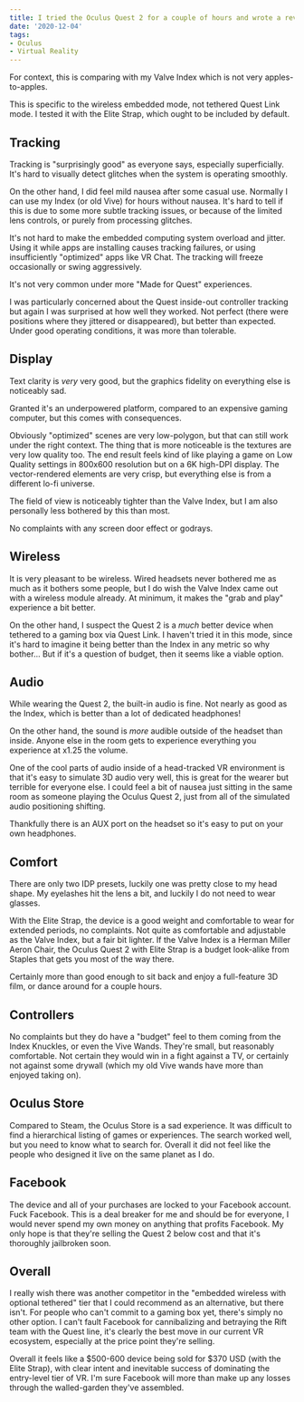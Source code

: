 ```yaml
---
title: I tried the Oculus Quest 2 for a couple of hours and wrote a review
date: '2020-12-04'
tags:
- Oculus
- Virtual Reality
---
```

For context, this is comparing with my Valve Index which is not very apples-to-apples.

This is specific to the wireless embedded mode, not tethered Quest Link mode. I tested it with the Elite Strap, which ought to be included by default.


## Tracking

Tracking is "surprisingly good" as everyone says, especially superficially. It's hard to visually detect glitches when the system is operating smoothly.

On the other hand, I did feel mild nausea after some casual use. Normally I can use my Index (or old Vive) for hours without nausea. It's hard to tell if this is due to some more subtle tracking issues, or because of the limited lens controls, or purely from processing glitches.

It's not hard to make the embedded computing system overload and jitter. Using it while apps are installing causes tracking failures, or using insufficiently "optimized" apps like VR Chat. The tracking will freeze occasionally or swing aggressively.

It's not very common under more "Made for Quest" experiences.

I was particularly concerned about the Quest inside-out controller tracking but again I was surprised at how well they worked. Not perfect (there were positions where they jittered or disappeared), but better than expected. Under good operating conditions, it was more than tolerable.


## Display

Text clarity is _very_ very good, but the graphics fidelity on everything else is noticeably sad.

Granted it's an underpowered platform, compared to an expensive gaming computer, but this comes with consequences.

Obviously "optimized" scenes are very low-polygon, but that can still work under the right context. The thing that is more noticeable is the textures are very low quality too. The end result feels kind of like playing a game on Low Quality settings in 800x600 resolution but on a 6K high-DPI display. The vector-rendered elements are very crisp, but everything else is from a different lo-fi universe.

The field of view is noticeably tighter than the Valve Index, but I am also personally less bothered by this than most.

No complaints with any screen door effect or godrays.

## Wireless

It is very pleasant to be wireless. Wired headsets never bothered me as much as it bothers some people, but I do wish the Valve Index came out with a wireless module already. At minimum, it makes the "grab and play" experience a bit better.

On the other hand, I suspect the Quest 2 is a _much_ better device when tethered to a gaming box via Quest Link. I haven't tried it in this mode, since it's hard to imagine it being better than the Index in any metric so why bother... But if it's a question of budget, then it seems like a viable option.


## Audio

While wearing the Quest 2, the built-in audio is fine. Not nearly as good as the Index, which is better than a lot of dedicated headphones!

On the other hand, the sound is _more_ audible outside of the headset than inside. Anyone else in the room gets to experience everything you experience at x1.25 the volume.

One of the cool parts of audio inside of a head-tracked VR environment is that it's easy to simulate 3D audio very well, this is great for the wearer but terrible for everyone else. I could feel a bit of nausea just sitting in the same room as someone playing the Oculus Quest 2, just from all of the simulated audio positioning shifting.

Thankfully there is an AUX port on the headset so it's easy to put on your own headphones.


## Comfort

There are only two IDP presets, luckily one was pretty close to my head shape. My eyelashes hit the lens a bit, and luckily I do not need to wear glasses.

With the Elite Strap, the device is a good weight and comfortable to wear for extended periods, no complaints. Not quite as comfortable and adjustable as the Valve Index, but a fair bit lighter. If the Valve Index is a Herman Miller Aeron Chair, the Oculus Quest 2 with Elite Strap is a budget look-alike from Staples that gets you most of the way there.

Certainly more than good enough to sit back and enjoy a full-feature 3D film, or dance around for a couple hours.


## Controllers

No complaints but they do have a "budget" feel to them coming from the Index Knuckles, or even the Vive Wands. They're small, but reasonably comfortable. Not certain they would win in a fight against a TV, or certainly not against some drywall (which my old Vive wands have more than enjoyed taking on).


## Oculus Store

Compared to Steam, the Oculus Store is a sad experience. It was difficult to find a hierarchical listing of games or experiences. The search worked well, but you need to know what to search for. Overall it did not feel like the people who designed it live on the same planet as I do.


## Facebook

The device and all of your purchases are locked to your Facebook account. Fuck Facebook. This is a deal breaker for me and should be for everyone, I would never spend my own money on anything that profits Facebook. My only hope is that they're selling the Quest 2 below cost and that it's thoroughly jailbroken soon.


## Overall

I really wish there was another competitor in the "embedded wireless with optional tethered" tier that I could recommend as an alternative, but there isn't. For people who can't commit to a gaming box yet, there's simply no other option. I can't fault Facebook for cannibalizing and betraying the Rift team with the Quest line, it's clearly the best move in our current VR ecosystem, especially at the price point they're selling.

Overall it feels like a $500-600 device being sold for $370 USD (with the Elite Strap), with clear intent and inevitable success of dominating the entry-level tier of VR. I'm sure Facebook will more than make up any losses through the walled-garden they've assembled.
